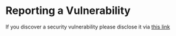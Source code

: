 # Reporting a Vulnerability

If you discover a security vulnerability please disclose it via [this link](https://github.com/melishev/bell/security/advisories)
